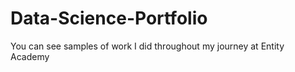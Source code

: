 # Data-Science-Portfolio

You can see samples of work I did throughout my journey at Entity Academy
